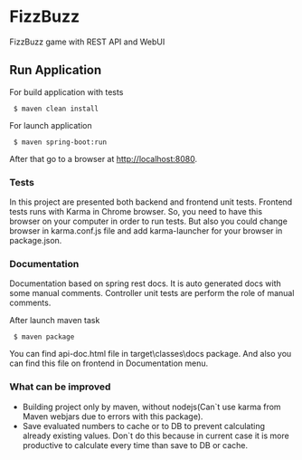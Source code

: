 # FizzBuzz
FizzBuzz game with REST API and WebUI

## Run Application

For build application with tests

     $ maven clean install

For launch application

     $ maven spring-boot:run

After that go to a browser at [http://localhost:8080](http://localhost:8080).

### Tests
In this project are presented both backend and frontend unit tests.
Frontend tests runs with Karma in Chrome browser. So, you need to have this browser on your 
computer in order to run tests. But also you could change browser in karma.conf.js file and
add karma-launcher for your browser in package.json.

### Documentation
Documentation based on spring rest docs. It is auto generated docs with some manual comments.
Controller unit tests are perform the role of manual comments.

After launch maven task

     $ maven package

You can find api-doc.html file in target\classes\docs package.
And also you can find this file on frontend in Documentation menu.

### What can be improved
* Building project only by maven, without nodejs(Can`t use karma from Maven webjars due to errors with this package).
* Save evaluated numbers to cache or to DB to prevent calculating already existing values. Don`t do this because in 
current case it is more productive to calculate every time than save to DB or cache.
